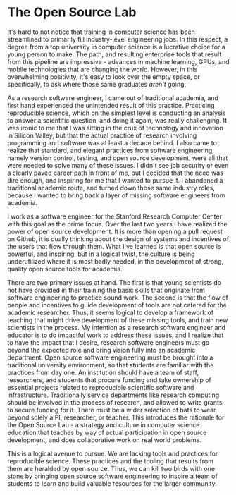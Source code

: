 # The Open Source Lab

It's hard to not notice that training in computer science has been streamlined to primarily
fill industry-level engineering jobs. In this respect, a degree from a top university in
computer science is a lucrative choice for a young person to make. The path, and resulting
enterprise tools that result from this pipeline are impressive - advances in machine learning,
GPUs, and mobile technologies that are changing the world. However, in this overwhelming positivity,
it's easy to look over the empty space, or specifically, to ask where those same graduates *aren't* going.

As a research software engineer, I came out of traditional academia, and first hand
experienced the unintended result of this practice. Practicing reproducible science,
which on the simplest level is conducting an analysis to answer a scientific question, and
doing it again, was really challenging. It was ironic to me that I was sitting in the crux
of technology and innovation in Silicon Valley, but that the actual practice of research
involving programming and software was at least a decade behind. I also came to realize that 
standard, and elegant practices from software engineering, namely version control, 
testing, and open source development, were all that were needed to solve many 
of these issues. I didn't see job security or even a clearly paved career 
path in front of me, but I decided that the need was dire enough, and inspiring for 
me that I wanted to pursue it. I abandoned a traditional academic route, and turned down
those same industry roles, because I wanted to bring back a layer of missing software engineers 
from academia.

I work as a software engineer for the Stanford Research Computer Center 
with this goal as the prime focus. Over the last two years I have realized the power of
open source development. It is more than opening a pull request on Github, it is dually 
thinking about the design of systems and incentives of the users that flow through them. 
What I've learned is that open source is powerful, and inspiring, but in a logical twist, 
the culture is being underutilized where it is most badly needed, in the development of
strong, quality open source tools for academia.

There are two primary issues at hand. The first is that young scientists do not have
provided in their training the basic skills that originate from software engineering
to practice sound work. The second is that the flow of people and incentives to guide
development of tools are not catered for the academic researcher. Thus, it seems logical
to develop a framework of teaching that might drive development of these missing tools,
and train new scientists in the process. My intention as a research
software engineer and educator is to do impactful work to address these issues, and 
I realize that to have the impact that I desire, research software engineers must go beyond 
the expected role and bring vision fully into an academic department. Open
source software engineering must be brought into a traditional university environment, so that students
are familiar with the practices from day one. An institution should have a team of staff, researchers,
and students that procure funding and take ownership of essential projects related to reproducible
scientific software and infrastructure. Traditionally service departments
like research computing should be involved in the process of research, and allowed
to write grants to secure funding for it. There must be a wider selection of hats
to wear beyond solely a PI, researcher, or teacher. This introduces the rationale for the
Open Source Lab - a strategy and culture in computer science education that teaches by way of actual
participation in open source development, and does collaborative work on real world problems.

This is a logical avenue to pursue. We are lacking tools and practices for reproducible science. 
These practices and the tooling that results from them are heralded by open source. Thus, 
we can kill two birds with one stone by bringing open source software engineering to inspire a team of students
to learn and build valuable resources for the larger community.
